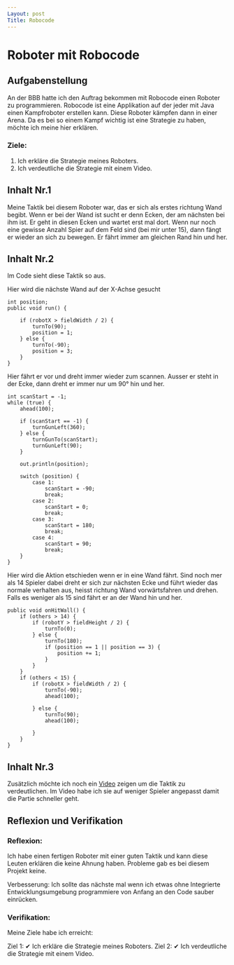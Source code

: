 ```yaml
---
Layout: post
Title: Robocode
---
```


# Roboter mit Robocode


## Aufgabenstellung

An der BBB hatte ich den Auftrag bekommen mit Robocode einen Roboter zu programmieren. Robocode ist eine Applikation auf der jeder mit Java einen Kampfroboter erstellen kann. Diese Roboter kämpfen dann in einer Arena. Da es bei so einem Kampf wichtig ist eine Strategie zu haben, möchte ich meine hier erklären.

### Ziele:
1. Ich erkläre die Strategie meines Roboters.
2. Ich verdeutliche die Strategie mit einem Video.

## Inhalt Nr.1
Meine Taktik bei diesem Roboter war, das er sich als erstes richtung Wand begibt. Wenn er bei der Wand ist sucht er denn Ecken, der am nächsten bei ihm ist. Er geht in diesen Ecken und wartet erst mal dort. Wenn nur noch eine gewisse Anzahl Spier auf dem Feld sind (bei mir unter 15), dann fängt er wieder an sich zu bewegen. Er fährt immer am gleichen Rand hin und her.
## Inhalt Nr.2
Im Code sieht diese Taktik so aus. 

Hier wird die nächste Wand auf der X-Achse gesucht
```
int position;
public void run() {

    if (robotX > fieldWidth / 2) {
        turnTo(90);
        position = 1;
    } else {
        turnTo(-90);
        position = 3;
    }
}
```
Hier fährt er vor und dreht immer wieder zum scannen. Ausser er steht in der Ecke, dann dreht er immer nur um 90° hin und her.
```
int scanStart = -1;
while (true) {
    ahead(100);

    if (scanStart == -1) {
        turnGunLeft(360);
    } else {
        turnGunTo(scanStart);
        turnGunLeft(90);
    }

    out.println(position);

    switch (position) {
        case 1:
            scanStart = -90;
            break;
        case 2:
            scanStart = 0;
            break;
        case 3:
            scanStart = 180;
            break;
        case 4:
            scanStart = 90;
            break;
    }
}
```
Hier wird die Aktion etschieden wenn er in eine Wand fährt. Sind noch mer als 14 Spieler dabei dreht er sich zur nächsten Ecke und führt wieder das normale verhalten aus, heisst richtung Wand vorwärtsfahren und drehen.
Falls es weniger als 15 sind fährt er an der Wand hin und her.

```
public void onHitWall() {
    if (others > 14) {
        if (robotY > fieldHeight / 2) {
            turnTo(0);
        } else {
            turnTo(180);
            if (position == 1 || position == 3) {
                position += 1;
            }
        }
    }
    if (others < 15) {
        if (robotX > fieldWidth / 2) {
            turnTo(-90);
            ahead(100);

        } else {
            turnTo(90);
            ahead(100);

        }
    }
}
```

## Inhalt Nr.3

Zusätzlich möchte ich noch ein [Video](https://youtu.be/So2-RSsF7Xc) zeigen um die Taktik zu verdeutlichen. Im Video habe ich sie auf weniger Spieler angepasst damit die Partie schneller geht.

## Reflexion und Verifikation

### Reflexion:
Ich habe einen fertigen Roboter mit einer guten Taktik und kann diese Leuten erklären die keine Ahnung haben.
Probleme gab es bei diesem Projekt keine.

Verbesserung: Ich sollte das nächste mal wenn ich etwas ohne Integrierte Entwicklungsumgebung programmiere von Anfang an den Code sauber einrücken.

### Verifikation:
Meine Ziele habe ich erreicht:

Ziel 1: ✔ Ich erkläre die Strategie meines Roboters.
Ziel 2: ✔ Ich verdeutliche die Strategie mit einem Video.
